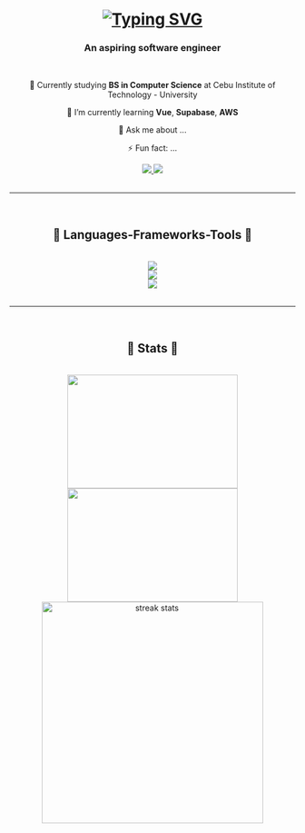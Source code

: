 <h1 align="center">
  <a href="https://git.io/typing-svg">
    <img src="https://readme-typing-svg.demolab.com?font=Architects+Daughter&size=35&pause=200&center=true&random=false&width=435&lines=Hi+There!+👋;+I'm+Shane!" alt="Typing SVG" /></a>
</h1>

<h3 align = "center">
  An aspiring software engineer
</h3>

<br/>

<div align = "center">
  
  🌱 Currently studying **BS in Computer Science** at Cebu Institute of Technology - University 

  
  🔭 I’m currently learning **Vue**, **Supabase**, **AWS**
  
  💬 Ask me about ...
  
  ⚡ Fun fact: ...
  
</div>

<div align = "center">
  <a href="mailto:shanedelatorre2412@gmail.com">
    <img src = "https://img.shields.io/badge/Gmail-ffffff?style=for-the-badge&logo=gmail&logoColor=red" />
  </a>
  <a href="https://www.linkedin.com/in/jun-cyric-shane-dela-torre-0b1041268/">
    <img src="https://img.shields.io/badge/LinkedIn-0075B5?style=for-the-badge&logo=linkedin&logoColor=white"/>
  </a>
</div>

<br/>
<hr/>
<br/>

<h2 align="center">
   🚧 Languages-Frameworks-Tools 🚧 
</h2>

<br/>

<div align="center">
  <a href="https://skillicons.dev">
    <img src="https://skillicons.dev/icons?i=spring,django,dotnet,tensorflow,react,bootstrap"/>
    <br/>
    <img src="https://skillicons.dev/icons?i=java,py,c,cpp,js,html,css,cs"/>
    <br/>
    <img src="https://skillicons.dev/icons?i=github,git,figma,vscode,idea,pycharm,webstorm,mysql,mui,npm,postman"/>
  </a>
</div>

<br/>
<hr/>
<br/>

<h2 align="center">
   🔰 Stats 🔰 
</h2>

<br/>

<div align="center">
  <img width=300 height=200 src="https://github-readme-stats.vercel.app/api/top-langs/?username=ShaneDT1126&theme=vue-dark&hide_progress=true"/>
  <img width=300 height=200 src="https://github-readme-stats.vercel.app/api?username=ShaneDT1126&show_icons=true&theme=vue-dark"/>
  <br/>
  <img width=390 src="https://streak-stats.demolab.com/?user=ShaneDT1126&count_private=true&theme=vue-dark&border_radius=10" alt="streak stats"/>
</div>


<!--
**ShaneDT1126/ShaneDT1126** is a ✨ _special_ ✨ repository because its `README.md` (this file) appears on your GitHub profile.

Here are some ideas to get you started:

- 🔭 I’m currently working on ...
- 🌱 I’m currently learning ...
- 👯 I’m looking to collaborate on ...
- 🤔 I’m looking for help with ...
- 💬 Ask me about ...
- 📫 How to reach me: ...
- 😄 Pronouns: ...
- ⚡ Fun fact: ...
-->
